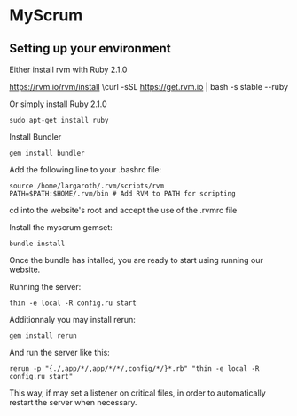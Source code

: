 MyScrum
=======

Setting up your environment
-------

Either install rvm with Ruby 2.1.0

  https://rvm.io/rvm/install
    \curl -sSL https://get.rvm.io | bash -s stable --ruby

Or simply install Ruby 2.1.0

    sudo apt-get install ruby

Install Bundler

    gem install bundler

Add the following line to your .bashrc file:

    source /home/largaroth/.rvm/scripts/rvm
    PATH=$PATH:$HOME/.rvm/bin # Add RVM to PATH for scripting

cd into the website's root and accept the use of the .rvmrc file

Install the myscrum gemset:
  
    bundle install

Once the bundle has intalled, you are ready to start using running our website.

Running the server:

    thin -e local -R config.ru start

Additionnaly you may install rerun:

    gem install rerun

And run the server like this:

    rerun -p "{./,app/*/,app/*/*/,config/*/}*.rb" "thin -e local -R config.ru start"

This way, if may set a listener on critical files, in order to automatically restart the server when necessary.


